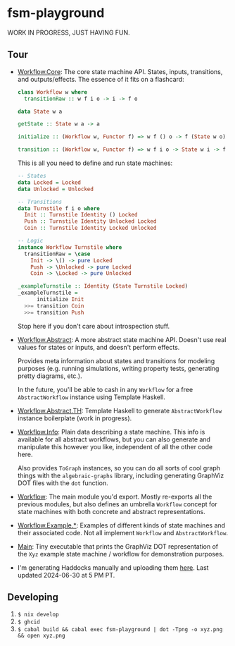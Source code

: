 # fsm-playground

WORK IN PROGRESS, JUST HAVING FUN.

## Tour

- [Workflow.Core](./src/Workflow/Core.hs): The core state machine API. States,
  inputs, transitions, and outputs/effects. The essence of it fits on a
  flashcard:

  ```haskell
  class Workflow w where
    transitionRaw :: w f i o -> i -> f o

  data State w a

  getState :: State w a -> a

  initialize :: (Workflow w, Functor f) => w f () o -> f (State w o)

  transition :: (Workflow w, Functor f) => w f i o -> State w i -> f (State w o)
  ```

  This is all you need to define and run state machines:

  ```haskell
  -- States
  data Locked = Locked
  data Unlocked = Unlocked

  -- Transitions
  data Turnstile f i o where
    Init :: Turnstile Identity () Locked
    Push :: Turnstile Identity Unlocked Locked
    Coin :: Turnstile Identity Locked Unlocked

  -- Logic
  instance Workflow Turnstile where
    transitionRaw = \case
      Init -> \() -> pure Locked
      Push -> \Unlocked -> pure Locked
      Coin -> \Locked -> pure Unlocked

  _exampleTurnstile :: Identity (State Turnstile Locked)
  _exampleTurnstile =
        initialize Init
    >>= transition Coin
    >>= transition Push
  ```

  Stop here if you don't care about introspection stuff.

- [Workflow.Abstract](./src/Workflow/Abstract.hs): A more abstract state machine
  API. Doesn't use real values for states or inputs, and doesn't perform
  effects.

  Provides meta information about states and transitions for modeling purposes
  (e.g. running simulations, writing property tests, generating pretty diagrams,
  etc.).

  In the future, you'll be able to cash in any `Workflow` for a free
  `AbstractWorkflow` instance using Template Haskell.

- [Workflow.Abstract.TH](./src/Workflow/Abstract/TH.hs): Template Haskell to
  generate `AbstractWorkflow` instance boilerplate (work in progress).

- [Workflow.Info](./src/Workflow/Info.hs): Plain data describing a state
  machine. This info is available for all abstract workflows, but you can also
  generate and manipulate this however you like, independent of all the other
  code here.

  Also provides `ToGraph` instances, so you can do all sorts of cool graph
  things with the `algebraic-graphs` library, including generating GraphViz DOT
  files with the `dot` function.

- [Workflow](./src/Workflow.hs): The main module you'd export. Mostly re-exports
  all the previous modules, but also defines an umbrella `Workflow` concept for
  state machines with both concrete and abstract representations.

- [Workflow.Example.*](./src/Workflow/Example/): Examples of different kinds of
  state machines and their associated code. Not all implement `Workflow` and
  `AbstractWorkflow`.

- [Main](./src/Main.hs): Tiny executable that prints the GraphViz DOT
  representation of the `Xyz` example state machine / workflow for demonstration
  purposes.

- I'm generating Haddocks manually and uploading them
  [here](https://s3.evanrelf.com/fsm-playground/). Last updated 2024-06-30 at
  5 PM PT.

## Developing

1. `$ nix develop`
2. `$ ghcid`
3. `$ cabal build && cabal exec fsm-playground | dot -Tpng -o xyz.png && open xyz.png`

